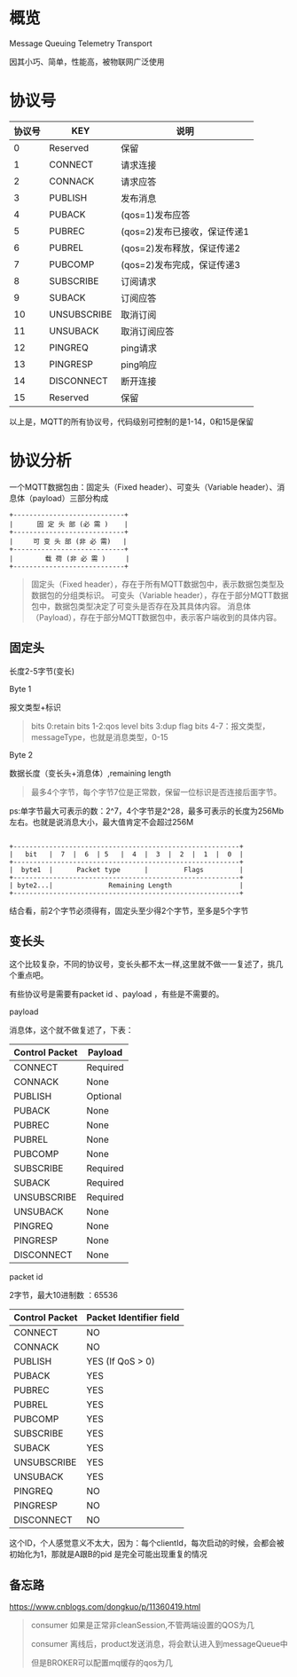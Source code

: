 # 概览

Message Queuing Telemetry Transport

因其小巧、简单，性能高，被物联网广泛使用

# 协议号

|协议号|KEY        |说明                          |
|------|-----------|------------------------------|
|0     |Reserved   |保留                          |
|1     |CONNECT    |请求连接                      |
|2     |CONNACK    |请求应答                      |
|3     |PUBLISH    |发布消息                      |
|4     |PUBACK     |\(qos=1\)发布应答             |
|5     |PUBREC     |\(qos=2\)发布已接收，保证传递1|
|6     |PUBREL     |\(qos=2\)发布释放，保证传递2  |
|7     |PUBCOMP    |\(qos=2\)发布完成，保证传递3  |
|8     |SUBSCRIBE  |订阅请求                      |
|9     |SUBACK     |订阅应答                      |
|10    |UNSUBSCRIBE|取消订阅                      |
|11    |UNSUBACK   |取消订阅应答                  |
|12    |PINGREQ    |ping请求                      |
|13    |PINGRESP   |ping响应                      |
|14    |DISCONNECT |断开连接                      |
|15    |Reserved   |保留                          |

以上是，MQTT的所有协议号，代码级别可控制的是1\-14，0和15是保留

# 协议分析

一个MQTT数据包由：固定头（Fixed header）、可变头（Variable header）、消息体（payload）三部分构成

```
+----------------------------+
|      固 定 头 部 (必 需 )    |
+----------------------------+
|     可 变 头 部 (非 必 需)   |
+----------------------------+
|        载 荷 (非 必 需 )     |
+----------------------------+
```

> 固定头（Fixed header），存在于所有MQTT数据包中，表示数据包类型及数据包的分组类标识。
> 可变头（Variable header），存在于部分MQTT数据包中，数据包类型决定了可变头是否存在及其具体内容。
> 消息体（Payload），存在于部分MQTT数据包中，表示客户端收到的具体内容。

## 固定头

长度2\-5字节\(变长\)

Byte 1

报文类型\+标识
> bits 0:retain
> bits 1\-2:qos level
> bits 3:dup flag
> bits 4\-7：报文类型，messageType，也就是消息类型，0\-15

Byte 2

数据长度（变长头\+消息体）,remaining length
> 最多4个字节，每个字节7位是正常数，保留一位标识是否连接后面字节。

ps:单字节最大可表示的数：2^7，4个字节是2^28，最多可表示的长度为256Mb左右。也就是说消息大小，最大值肯定不会超过256M

```

+---------------------------------------------------------+
|   bit   |  7  |  6  | 5   |  4  |  3  |  2  |  1  |  0  |
+---------------------------------------------------------+
|  byte1  |      Packet type      |         Flags         |
+---------------------------------------------------------+
| byte2...|              Remaining Length                 |
+---------------------------------------------------------+

```

结合看，前2个字节必须得有，固定头至少得2个字节，至多是5个字节

## 变长头

这个比较复杂，不同的协议号，变长头都不太一样,这里就不做一一复述了，挑几个重点吧。

有些协议号是需要有packet id 、payload ，有些是不需要的。

payload

消息体，这个就不做复述了，下表：

|Control Packet|Payload |
|--------------|--------|
|CONNECT       |Required|
|CONNACK       |None    |
|PUBLISH       |Optional|
|PUBACK        |None    |
|PUBREC        |None    |
|PUBREL        |None    |
|PUBCOMP       |None    |
|SUBSCRIBE     |Required|
|SUBACK        |Required|
|UNSUBSCRIBE   |Required|
|UNSUBACK      |None    |
|PINGREQ       |None    |
|PINGRESP      |None    |
|DISCONNECT    |None    |

packet id

2字节，最大10进制数 ：65536

|Control Packet|Packet Identifier field|
|--------------|-----------------------|
|CONNECT       |NO                     |
|CONNACK       |NO                     |
|PUBLISH       |YES \(If QoS \> 0\)    |
|PUBACK        |YES                    |
|PUBREC        |YES                    |
|PUBREL        |YES                    |
|PUBCOMP       |YES                    |
|SUBSCRIBE     |YES                    |
|SUBACK        |YES                    |
|UNSUBSCRIBE   |YES                    |
|UNSUBACK      |YES                    |
|PINGREQ       |NO                     |
|PINGRESP      |NO                     |
|DISCONNECT    |NO                     |

这个ID，个人感觉意义不太大，因为：每个clientId，每次启动的时候，会都会被初始化为1，那就是A跟B的pid 是完全可能出现重复的情况

## 备忘路

https://www.cnblogs.com/dongkuo/p/11360419.html

> consumer 如果是正常非cleanSession,不管两端设置的QOS为几
> 
> 
> consumer 离线后，product发送消息，将会默认进入到messageQueue中
> 
> 
> 但是BROKER可以配置mq缓存的qos为几
